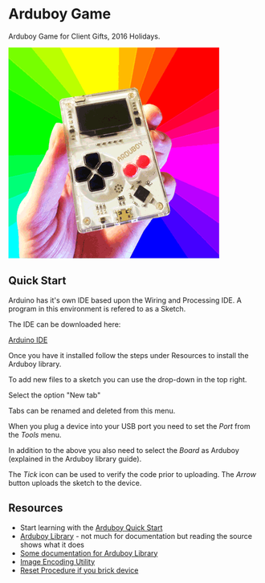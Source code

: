 # Arduboy Game

Arduboy Game for Client Gifts, 2016 Holidays.

![Arduboy](arduboy.gif)

## Quick Start

Arduino has it's own IDE based upon the Wiring and Processing IDE. A program in this
environment is refered to as a Sketch. 

The IDE can be downloaded here:

[Arduino IDE](https://www.arduino.cc/en/Main/Software)

Once you have it installed follow the steps under Resources to install
the Arduboy library.

To add new files to a sketch you can use the drop-down in the top right.

Select the option "New tab"

Tabs can be renamed and deleted from this menu.

When you plug a device into your USB port you need to set the *Port* from the
*Tools* menu.

In addition to the above you also need to select the *Board* as Arduboy (explained in the Arduboy library guide).

The *Tick* icon can be used to verify the code prior to uploading. The *Arrow* button uploads the sketch to
the device.  


## Resources

* Start learning with the [Arduboy Quick Start](http://community.arduboy.com/t/arduboy-quick-start-guide/725)
* [Arduboy Library](https://github.com/Arduboy/Arduboy/tree/master/src) - not much for documentation but reading the source shows what it does
* [Some documentation for Arduboy Library](https://asmcbain.net/projects/arduboy/docs/1.2/api/index.html#arduboy)
* [Image Encoding Utility](http://www.andrewlowndes.co.uk/blog/graphics/arduboy-image-converter)
* [Reset Procedure if you brick device](https://www.youtube.com/watch?v=l1ifTSq0VK4)
